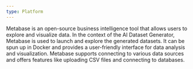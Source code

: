 ```yaml
---
type: Platform
---
```


Metabase is an open-source business intelligence tool that allows users to explore and visualize data. In the context of the AI Dataset Generator, Metabase is used to launch and explore the generated datasets. It can be spun up in Docker and provides a user-friendly interface for data analysis and visualization. Metabase supports connecting to various data sources and offers features like uploading CSV files and connecting to databases.
